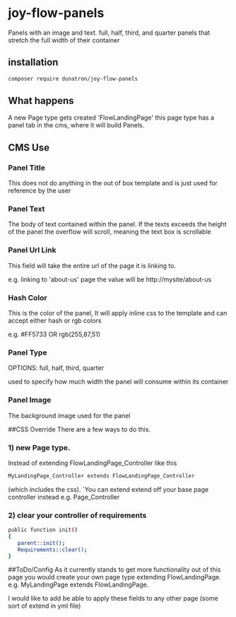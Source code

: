 # joy-flow-panels
Panels with an image and text. full, half, third, and quarter panels that stretch the full width  of their container

## installation 
```sh
composer require dunatron/joy-flow-panels
```

## What happens
A new Page type gets created 'FlowLandingPage' this page type has a panel tab in the cms, where it will build Panels.

## CMS Use
### Panel Title
This does not do anything in the out of box template and is just used for reference by the user
### Panel Text
The body of text contained within the panel. If the texts exceeds the height of the panel the overflow will scroll, meaning the text box is scrollable
### Panel Url Link
This field will take the entire url of the page it is linking to.

e.g. linking to 'about-us' page the value will be http://mysite/about-us
### Hash Color
This is the color of the panel, It will apply inline css to the template and can accept either hash or rgb colors

e.g. #FF5733 OR rgb(255,87,51)

### Panel Type
OPTIONS: full, half, third, quarter

used to specify how much width the panel will consume within its container
### Panel Image
The background image used for the panel

##CSS Override
There are a few ways to do this.

### 1) new Page type.
Instead of extending FlowLandingPage_Controller like this 
```sh
MyLandingPage_Controller extends FlowLandingPage_Controller
```
(which includes the css).
`You can extend extend off your base page controller instead e.g. Page_Controller

### 2) clear your controller of requirements
```sh
public function init()
{
   parent::init();
   Requirements::clear();   
}
```


##ToDo/Config
As it currently stands to get more functionality out of this page you would create your own page type extending FlowLandingPage.
e.g. MyLandingPage extends FlowLandingPage.

I would like to add be able to apply these fields to any other page (some sort of extend in yml file)
